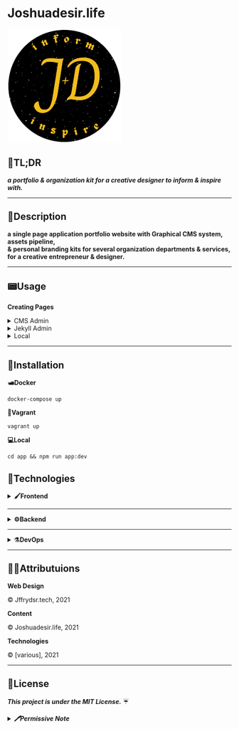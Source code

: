 <!-- ⚠️ This README has been generated from the file(s) "SCHEMA.md" ⚠️--><h1>Joshuadesir.life</h1>

<img src="./docs/_logo.png" height="256px" width="256px"/>
<h2>🔗TL;DR</h2>

_**a portfolio & organization kit for a creative designer to inform & inspire with.**_

--- 

<h2>📃Description</h2>

**a single page application portfolio website with Graphical CMS system, assets pipeline, <br>& personal branding kits for several organization departments & services, for a creative entrepreneur & designer.**

---  

<h2>📟Usage</h2>

**Creating Pages** 

<details>
 <summary>CMS Admin</summary> 
  lorem ipsum dolor sit amet

</details>

<details>
 <summary>Jekyll Admin</summary> 
  lorem ipsum dolor sit amet

</details>

<details>
 <summary>Local</summary> 
  lorem ipsum dolor sit amet

</details>

--- 
<h2>🔨Installation</h2>

**🛥Docker**

```
docker-compose up
```

**🧊Vagrant** 

```
vagrant up
```


**💻Local** 

```
cd app && npm run app:dev 
``` 


<h2>🧰Technologies</h2> 

<details>
 <summary><b>🖌️Frontend</b></summary>
 <ul>
  <li><a>Hover.css | Hover Animations</a></li>
   <li><a>Solid State | UI Skeleton</a></li>
   <li><a>TsParticles | Particles Generator</a></li>
 </ul>
</details>

--- 

<details>
 <summary><b>⚙️Backend</b></summary>
 <ul>
  <li><a>Gulp.js | Task Runner</a></li>
  <li><a>Github | GIT Repository</a></li>
    <li><a>Jekyll | SSG </a></li>
 </ul>
</details>

--- 

<details>
 <summary><b>⚗️DevOps</b></summary>
 <ul>
 <li><a>Vercel | App Deployment</a></li>
  <li><a>Forestry.io | CMS Framework</a></li>
    <li><a>Github Actions | Chronical Task Runner</a></li>

 </ul>
</details>

---

<h2>🙏🏿Attributuions</h2>

**Web Design**

©️ Jffrydsr.tech, 2021

**Content**

©️ Joshuadesir.life, 2021 

**Technologies**

©️ [various], 2021

---
<h2>📃License</h2>

_**This project is under the MIT License.**_ ☔

<details>
 <summary><b><i>🖊️Permissive Note</i></b></summary>
 <b>Copyright ©️ 2021 Joshuadesir.life</b>
 <br>
  Permission is hereby granted, free of charge, to any person obtaining a copy of this software and associated documentation files (the “Software”), to deal in the Software without restriction, including without limitation the rights to use, copy, modify, merge, publish, distribute, sublicense, and/or sell copies of the Software, and to permit persons to whom the Software is furnished to do so, subject to the following conditions:
  
  The above copyright notice and this permission notice shall be included in all copies or substantial portions of the Software
    <br>

    THE SOFTWARE IS PROVIDED “AS IS”, WITHOUT WARRANTY OF ANY KIND, EXPRESS OR IMPLIED, INCLUDING BUT NOT LIMITED TO THE WARRANTIES OF MERCHANTABILITY, FITNESS FOR A PARTICULAR PURPOSE AND NONINFRINGEMENT. IN NO EVENT SHALL THE AUTHORS OR COPYRIGHT HOLDERS BE LIABLE FOR ANY CLAIM, DAMAGES OR OTHER LIABILITY, WHETHER IN AN ACTION OF CONTRACT, TORT OR OTHERWISE, ARISING FROM, OUT OF OR IN CONNECTION WITH THE SOFTWARE OR THE USE OR OTHER DEALINGS IN THE SOFTWARE.
    </b>
</details>